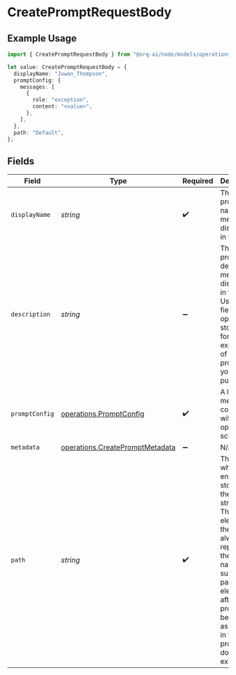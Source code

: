 # CreatePromptRequestBody

## Example Usage

```typescript
import { CreatePromptRequestBody } from "@orq-ai/node/models/operations";

let value: CreatePromptRequestBody = {
  displayName: "Juwan_Thompson",
  promptConfig: {
    messages: [
      {
        role: "exception",
        content: "<value>",
      },
    ],
  },
  path: "Default",
};
```

## Fields

| Field                                                                                                                                                                                                                                           | Type                                                                                                                                                                                                                                            | Required                                                                                                                                                                                                                                        | Description                                                                                                                                                                                                                                     | Example                                                                                                                                                                                                                                         |
| ----------------------------------------------------------------------------------------------------------------------------------------------------------------------------------------------------------------------------------------------- | ----------------------------------------------------------------------------------------------------------------------------------------------------------------------------------------------------------------------------------------------- | ----------------------------------------------------------------------------------------------------------------------------------------------------------------------------------------------------------------------------------------------- | ----------------------------------------------------------------------------------------------------------------------------------------------------------------------------------------------------------------------------------------------- | ----------------------------------------------------------------------------------------------------------------------------------------------------------------------------------------------------------------------------------------------- |
| `displayName`                                                                                                                                                                                                                                   | *string*                                                                                                                                                                                                                                        | :heavy_check_mark:                                                                                                                                                                                                                              | The prompt’s name, meant to be displayable in the UI.                                                                                                                                                                                           |                                                                                                                                                                                                                                                 |
| `description`                                                                                                                                                                                                                                   | *string*                                                                                                                                                                                                                                        | :heavy_minus_sign:                                                                                                                                                                                                                              | The prompt’s description, meant to be displayable in the UI. Use this field to optionally store a long form explanation of the prompt for your own purpose                                                                                      |                                                                                                                                                                                                                                                 |
| `promptConfig`                                                                                                                                                                                                                                  | [operations.PromptConfig](../../models/operations/promptconfig.md)                                                                                                                                                                              | :heavy_check_mark:                                                                                                                                                                                                                              | A list of messages compatible with the openAI schema                                                                                                                                                                                            |                                                                                                                                                                                                                                                 |
| `metadata`                                                                                                                                                                                                                                      | [operations.CreatePromptMetadata](../../models/operations/createpromptmetadata.md)                                                                                                                                                              | :heavy_minus_sign:                                                                                                                                                                                                                              | N/A                                                                                                                                                                                                                                             |                                                                                                                                                                                                                                                 |
| `path`                                                                                                                                                                                                                                          | *string*                                                                                                                                                                                                                                        | :heavy_check_mark:                                                                                                                                                                                                                              | The path where the entity is stored in the project structure. The first element of the path always represents the project name. Any subsequent path element after the project will be created as a folder in the project if it does not exists. | Default                                                                                                                                                                                                                                         |